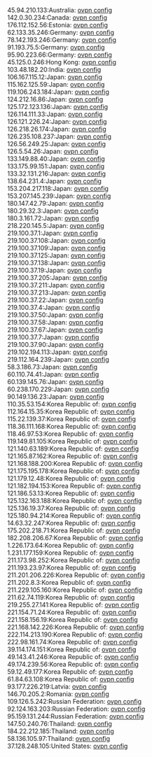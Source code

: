 45.94.210.133:Australia: [ovpn config](vpn/45_94_210_133.ovpn)  
142.0.30.234:Canada: [ovpn config](vpn/142_0_30_234.ovpn)  
176.112.152.56:Estonia: [ovpn config](vpn/176_112_152_56.ovpn)  
62.133.35.246:Germany: [ovpn config](vpn/62_133_35_246.ovpn)  
78.142.193.246:Germany: [ovpn config](vpn/78_142_193_246.ovpn)  
91.193.75.5:Germany: [ovpn config](vpn/91_193_75_5.ovpn)  
95.90.223.66:Germany: [ovpn config](vpn/95_90_223_66.ovpn)  
45.125.0.246:Hong Kong: [ovpn config](vpn/45_125_0_246.ovpn)  
103.48.182.20:India: [ovpn config](vpn/103_48_182_20.ovpn)  
106.167.115.12:Japan: [ovpn config](vpn/106_167_115_12.ovpn)  
115.162.125.59:Japan: [ovpn config](vpn/115_162_125_59.ovpn)  
119.106.243.184:Japan: [ovpn config](vpn/119_106_243_184.ovpn)  
124.212.16.86:Japan: [ovpn config](vpn/124_212_16_86.ovpn)  
125.172.123.136:Japan: [ovpn config](vpn/125_172_123_136.ovpn)  
126.114.111.33:Japan: [ovpn config](vpn/126_114_111_33.ovpn)  
126.121.226.24:Japan: [ovpn config](vpn/126_121_226_24.ovpn)  
126.218.26.174:Japan: [ovpn config](vpn/126_218_26_174.ovpn)  
126.235.108.237:Japan: [ovpn config](vpn/126_235_108_237.ovpn)  
126.56.249.25:Japan: [ovpn config](vpn/126_56_249_25.ovpn)  
126.5.54.26:Japan: [ovpn config](vpn/126_5_54_26.ovpn)  
133.149.88.40:Japan: [ovpn config](vpn/133_149_88_40.ovpn)  
133.175.99.151:Japan: [ovpn config](vpn/133_175_99_151.ovpn)  
133.32.131.216:Japan: [ovpn config](vpn/133_32_131_216.ovpn)  
138.64.231.4:Japan: [ovpn config](vpn/138_64_231_4.ovpn)  
153.204.217.118:Japan: [ovpn config](vpn/153_204_217_118.ovpn)  
153.207.145.239:Japan: [ovpn config](vpn/153_207_145_239.ovpn)  
180.147.42.79:Japan: [ovpn config](vpn/180_147_42_79.ovpn)  
180.29.32.3:Japan: [ovpn config](vpn/180_29_32_3.ovpn)  
180.3.161.72:Japan: [ovpn config](vpn/180_3_161_72.ovpn)  
218.220.145.5:Japan: [ovpn config](vpn/218_220_145_5.ovpn)  
219.100.37.1:Japan: [ovpn config](vpn/219_100_37_1.ovpn)  
219.100.37.108:Japan: [ovpn config](vpn/219_100_37_108.ovpn)  
219.100.37.109:Japan: [ovpn config](vpn/219_100_37_109.ovpn)  
219.100.37.125:Japan: [ovpn config](vpn/219_100_37_125.ovpn)  
219.100.37.138:Japan: [ovpn config](vpn/219_100_37_138.ovpn)  
219.100.37.19:Japan: [ovpn config](vpn/219_100_37_19.ovpn)  
219.100.37.205:Japan: [ovpn config](vpn/219_100_37_205.ovpn)  
219.100.37.211:Japan: [ovpn config](vpn/219_100_37_211.ovpn)  
219.100.37.213:Japan: [ovpn config](vpn/219_100_37_213.ovpn)  
219.100.37.22:Japan: [ovpn config](vpn/219_100_37_22.ovpn)  
219.100.37.4:Japan: [ovpn config](vpn/219_100_37_4.ovpn)  
219.100.37.50:Japan: [ovpn config](vpn/219_100_37_50.ovpn)  
219.100.37.58:Japan: [ovpn config](vpn/219_100_37_58.ovpn)  
219.100.37.67:Japan: [ovpn config](vpn/219_100_37_67.ovpn)  
219.100.37.7:Japan: [ovpn config](vpn/219_100_37_7.ovpn)  
219.100.37.90:Japan: [ovpn config](vpn/219_100_37_90.ovpn)  
219.102.194.113:Japan: [ovpn config](vpn/219_102_194_113.ovpn)  
219.112.164.239:Japan: [ovpn config](vpn/219_112_164_239.ovpn)  
58.3.186.73:Japan: [ovpn config](vpn/58_3_186_73.ovpn)  
60.110.74.41:Japan: [ovpn config](vpn/60_110_74_41.ovpn)  
60.139.145.76:Japan: [ovpn config](vpn/60_139_145_76.ovpn)  
60.238.170.229:Japan: [ovpn config](vpn/60_238_170_229.ovpn)  
90.149.136.23:Japan: [ovpn config](vpn/90_149_136_23.ovpn)  
110.35.53.154:Korea Republic of: [ovpn config](vpn/110_35_53_154.ovpn)  
112.164.15.35:Korea Republic of: [ovpn config](vpn/112_164_15_35.ovpn)  
115.22.139.37:Korea Republic of: [ovpn config](vpn/115_22_139_37.ovpn)  
118.36.111.168:Korea Republic of: [ovpn config](vpn/118_36_111_168.ovpn)  
118.46.97.53:Korea Republic of: [ovpn config](vpn/118_46_97_53.ovpn)  
119.149.81.105:Korea Republic of: [ovpn config](vpn/119_149_81_105.ovpn)  
121.140.63.189:Korea Republic of: [ovpn config](vpn/121_140_63_189.ovpn)  
121.165.87.162:Korea Republic of: [ovpn config](vpn/121_165_87_162.ovpn)  
121.168.188.200:Korea Republic of: [ovpn config](vpn/121_168_188_200.ovpn)  
121.175.195.178:Korea Republic of: [ovpn config](vpn/121_175_195_178.ovpn)  
121.179.12.48:Korea Republic of: [ovpn config](vpn/121_179_12_48.ovpn)  
121.182.194.153:Korea Republic of: [ovpn config](vpn/121_182_194_153.ovpn)  
121.186.53.13:Korea Republic of: [ovpn config](vpn/121_186_53_13.ovpn)  
125.132.163.188:Korea Republic of: [ovpn config](vpn/125_132_163_188.ovpn)  
125.136.19.37:Korea Republic of: [ovpn config](vpn/125_136_19_37.ovpn)  
125.180.94.214:Korea Republic of: [ovpn config](vpn/125_180_94_214.ovpn)  
14.63.32.247:Korea Republic of: [ovpn config](vpn/14_63_32_247.ovpn)  
175.202.218.71:Korea Republic of: [ovpn config](vpn/175_202_218_71.ovpn)  
182.208.206.67:Korea Republic of: [ovpn config](vpn/182_208_206_67.ovpn)  
1.226.173.64:Korea Republic of: [ovpn config](vpn/1_226_173_64.ovpn)  
1.231.177.159:Korea Republic of: [ovpn config](vpn/1_231_177_159.ovpn)  
211.173.98.252:Korea Republic of: [ovpn config](vpn/211_173_98_252.ovpn)  
211.193.23.97:Korea Republic of: [ovpn config](vpn/211_193_23_97.ovpn)  
211.201.206.226:Korea Republic of: [ovpn config](vpn/211_201_206_226.ovpn)  
211.202.8.3:Korea Republic of: [ovpn config](vpn/211_202_8_3.ovpn)  
211.229.105.160:Korea Republic of: [ovpn config](vpn/211_229_105_160.ovpn)  
211.62.74.119:Korea Republic of: [ovpn config](vpn/211_62_74_119.ovpn)  
219.255.27.141:Korea Republic of: [ovpn config](vpn/219_255_27_141.ovpn)  
221.154.71.24:Korea Republic of: [ovpn config](vpn/221_154_71_24.ovpn)  
221.158.156.19:Korea Republic of: [ovpn config](vpn/221_158_156_19.ovpn)  
221.168.142.226:Korea Republic of: [ovpn config](vpn/221_168_142_226.ovpn)  
222.114.213.190:Korea Republic of: [ovpn config](vpn/222_114_213_190.ovpn)  
222.98.161.74:Korea Republic of: [ovpn config](vpn/222_98_161_74.ovpn)  
39.114.174.151:Korea Republic of: [ovpn config](vpn/39_114_174_151.ovpn)  
49.143.41.246:Korea Republic of: [ovpn config](vpn/49_143_41_246.ovpn)  
49.174.239.56:Korea Republic of: [ovpn config](vpn/49_174_239_56.ovpn)  
59.12.49.177:Korea Republic of: [ovpn config](vpn/59_12_49_177.ovpn)  
61.84.63.108:Korea Republic of: [ovpn config](vpn/61_84_63_108.ovpn)  
93.177.226.219:Latvia: [ovpn config](vpn/93_177_226_219.ovpn)  
146.70.205.2:Romania: [ovpn config](vpn/146_70_205_2.ovpn)  
109.126.5.242:Russian Federation: [ovpn config](vpn/109_126_5_242.ovpn)  
92.124.163.203:Russian Federation: [ovpn config](vpn/92_124_163_203.ovpn)  
95.159.131.244:Russian Federation: [ovpn config](vpn/95_159_131_244.ovpn)  
147.50.240.76:Thailand: [ovpn config](vpn/147_50_240_76.ovpn)  
184.22.212.185:Thailand: [ovpn config](vpn/184_22_212_185.ovpn)  
58.136.105.97:Thailand: [ovpn config](vpn/58_136_105_97.ovpn)  
37.128.248.105:United States: [ovpn config](vpn/37_128_248_105.ovpn)  

